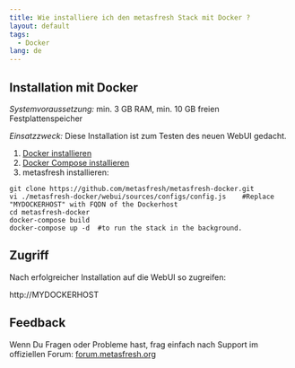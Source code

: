 ```yaml
---
title: Wie installiere ich den metasfresh Stack mit Docker ?
layout: default
tags:
  - Docker
lang: de
---
```


## Installation mit Docker

*Systemvoraussetzung:* min. 3 GB RAM, min. 10 GB freien Festplattenspeicher


*Einsatzzweck:* Diese Installation ist zum Testen des neuen WebUI gedacht.

1. [Docker installieren](https://docs.docker.com/engine/installation/linux/ubuntu/)
1. [Docker Compose installieren](https://docs.docker.com/compose/install/)
1. metasfresh installieren:

```
git clone https://github.com/metasfresh/metasfresh-docker.git
vi ./metasfresh-docker/webui/sources/configs/config.js    #Replace "MYDOCKERHOST" with FQDN of the Dockerhost
cd metasfresh-docker
docker-compose build
docker-compose up -d  #to run the stack in the background.
```

## Zugriff

Nach erfolgreicher Installation auf die WebUI so zugreifen:

http://MYDOCKERHOST


## Feedback

Wenn Du Fragen oder Probleme hast, frag einfach nach Support im offiziellen Forum: [forum.metasfresh.org](http://forum.metasfresh.org)
